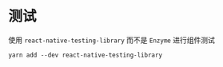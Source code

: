 # 测试

使用 `react-native-testing-library` 而不是 `Enzyme` 进行组件测试

```
yarn add --dev react-native-testing-library
```
